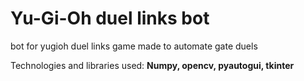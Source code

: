# Yu-Gi-Oh duel links bot
bot for yugioh duel links game made to automate gate duels

Technologies and libraries used: <strong>Numpy, opencv, pyautogui, tkinter</strong>

